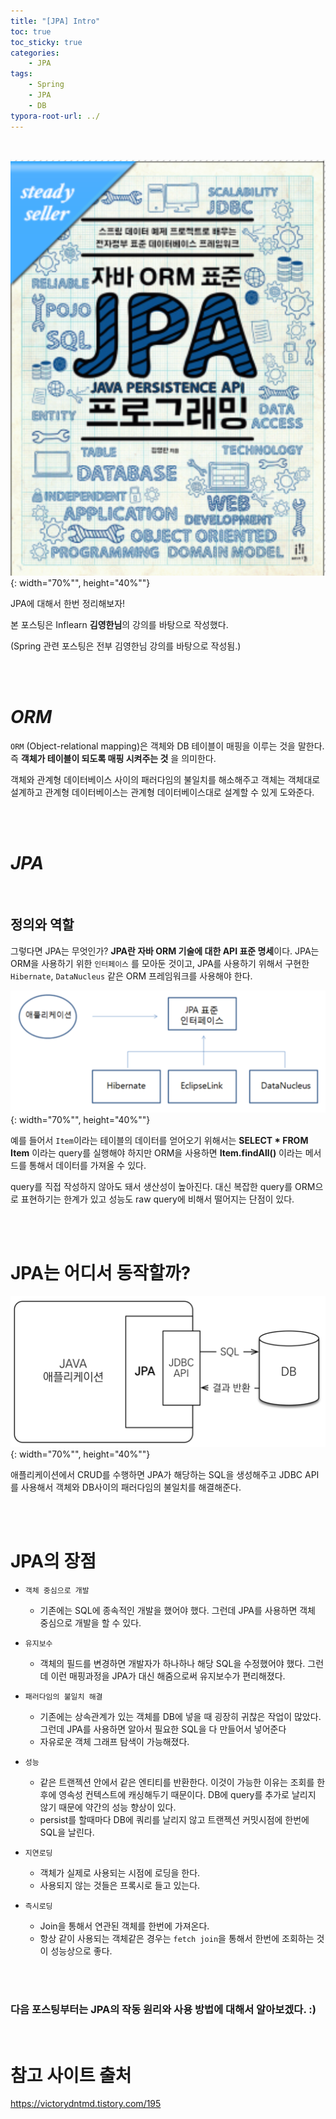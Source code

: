 ```yaml
---
title: "[JPA] Intro"
toc: true
toc_sticky: true
categories: 
    - JPA
tags:
    - Spring
    - JPA
    - DB
typora-root-url: ../
---
```


<br>



![img2](/assets/images/24_2.png){: width="70%"", height="40%""}



JPA에 대해서 한번 정리해보자!

본 포스팅은 Inflearn **김영한님**의 강의를 바탕으로 작성했다. 

(Spring 관련 포스팅은 전부 김영한님 강의를 바탕으로 작성됨.)

<br>

<br>





# *ORM*

`ORM` (Object-relational mapping)은 객체와 DB 테이블이 매핑을 이루는 것을 말한다. 즉 **객체가 테이블이 되도록 매핑 시켜주는 것** 을 의미한다.

객체와 관계형 데이터베이스 사이의 패러다임의 불일치를 해소해주고 객체는 객체대로 설계하고 관계형 데이터베이스는 관계형 데이터베이스대로 설계할 수 있게 도와준다.

<br>

<br>



# *JPA*

<br>



## 정의와 역할

그렇다면 JPA는 무엇인가? **JPA란 자바 ORM 기술에 대한 API 표준 명세**이다. JPA는 ORM을 사용하기 위한 `인터페이스` 를 모아둔 것이고, JPA를 사용하기 위해서 구현한 `Hibernate`, `DataNucleus` 같은 ORM 프레임워크를 사용해야 한다.



![img1](/assets/images/24_1.png){: width="70%"", height="40%""}

예를 들어서 `Item`이라는 테이블의 데이터를 얻어오기 위해서는 **SELECT * FROM Item** 이라는 query를 실행해야 하지만 ORM을 사용하면 **Item.findAll()** 이라는 메서드를 통해서 데이터를 가져올 수 있다. 

query를 직접 작성하지 않아도 돼서 생산성이 높아진다. 대신 복잡한 query를 ORM으로 표현하기는 한계가 있고 성능도 raw query에 비해서 떨어지는 단점이 있다.

<br>
<br>



# JPA는 어디서 동작할까?

![img3](/assets/images/24_3.png){: width="70%"", height="40%""}

애플리케이션에서 CRUD를 수행하면 JPA가 해당하는 SQL을 생성해주고 JDBC API를 사용해서 객체와 DB사이의 패러다임의 불일치를 해결해준다.

<br><br>



# JPA의 장점

* `객체 중심으로 개발`
  * 기존에는 SQL에 종속적인 개발을 했어야 했다. 그런데 JPA를 사용하면 객체 중심으로 개발을 할 수 있다.

* `유지보수`
  * 객체의 필드를 변경하면 개발자가 하나하나 해당 SQL을 수정했어야 했다. 그런데 이런 매핑과정을 JPA가 대신 해줌으로써 유지보수가 편리해졌다.

* `패러다임의 불일치 해결`
  * 기존에는 상속관계가 있는 객체를 DB에 넣을 때 굉장히 귀찮은 작업이 많았다. 그런데 JPA를 사용하면 알아서 필요한 SQL을 다 만들어서 넣어준다
  * 자유로운 객체 그래프 탐색이 가능해졌다.
* `성능`
  * 같은 트랜젝션 안에서 같은 엔티티를 반환한다. 이것이 가능한 이유는 조회를 한 후에 영속성 컨텍스트에 캐싱해두기 때문이다. DB에 query를 추가로 날리지 않기 때문에 약간의 성능 향상이 있다.
  * persist를 할때마다 DB에 쿼리를 날리지 않고 트랜젝션 커밋시점에 한번에 SQL을 날린다.
* `지연로딩`
  * 객체가 실제로 사용되는 시점에 로딩을 한다.
  * 사용되지 않는 것들은 프록시로 들고 있는다.
* `즉시로딩`
  * Join을 통해서 연관된 객체를 한번에 가져온다.
  * 항상 같이 사용되는 객체같은 경우는 `fetch join`을 통해서 한번에 조회하는 것이 성능상으로 좋다.

<br><br>



### 다음 포스팅부터는 JPA의 작동 원리와 사용 방법에 대해서 알아보겠다. :)

<br>







# 참고 사이트 출처

https://victorydntmd.tistory.com/195

